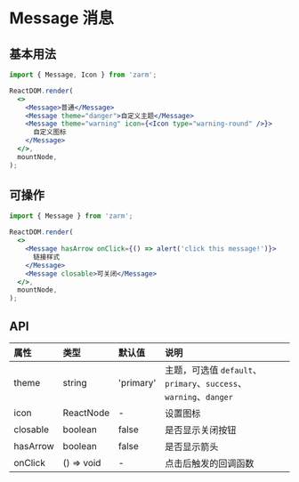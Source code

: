 # Message 消息

## 基本用法

```jsx
import { Message, Icon } from 'zarm';

ReactDOM.render(
  <>
    <Message>普通</Message>
    <Message theme="danger">自定义主题</Message>
    <Message theme="warning" icon={<Icon type="warning-round" />}>
      自定义图标
    </Message>
  </>,
  mountNode,
);
```

## 可操作

```jsx
import { Message } from 'zarm';

ReactDOM.render(
  <>
    <Message hasArrow onClick={() => alert('click this message!')}>
      链接样式
    </Message>
    <Message closable>可关闭</Message>
  </>,
  mountNode,
);
```

## API

| 属性     | 类型       | 默认值    | 说明                                                              |
| :------- | :--------- | :-------- | :---------------------------------------------------------------- |
| theme    | string     | 'primary' | 主题，可选值 `default`、`primary`、`success`、`warning`、`danger` |
| icon     | ReactNode  | -         | 设置图标                                                          |
| closable | boolean    | false     | 是否显示关闭按钮                                                  |
| hasArrow | boolean    | false     | 是否显示箭头                                                      |
| onClick  | () => void | -         | 点击后触发的回调函数                                              |
